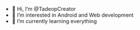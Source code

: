 - 👋 Hi, I’m @TadeopCreator
- 👀 I’m interested in Android and Web development
- 🌱 I’m currently learning everything

<!---
TadeopCreator/TadeopCreator is a ✨ special ✨ repository because its `README.md` (this file) appears on your GitHub profile.
You can click the Preview link to take a look at your changes.
--->
